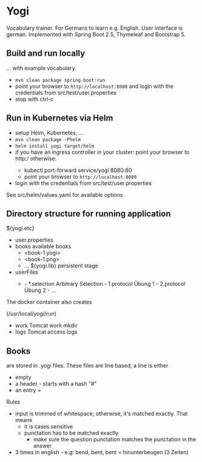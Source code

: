 # Yogi

Vocabulary trainer. For Germans to learn e.g. English. User interface is german.
Implemented with Spring Boot 2.5, Thymeleaf and Bootstrap 5.

## Build and run locally

... with example vocabulary.

* `mvn clean package spring-boot:run`
* point your browser to `http://localhost:8080` and login with the credentials from src/test/user.properties
* stop with ctrl-c

## Run in Kubernetes via Helm

* setup Helm, Kubernetes, ...
* `mvn clean package -Phelm`
* `helm install yogi target/helm`
* if you have an ingress controller in your cluster: point your browser to http:<cluster-ip>/
  otherwise:
  * kubectl port-forward service/yogi 8080:80
  * point your browser to `http://localhost:8080`
* login with the credentials from src/test/user.properties

See src/helm/values.yaml for available options


## Directory structure for running application

${yogi.etc}
  - user.properties
  - books                   available books
     - <book-1.yogi>
     - <book-1.png>
     - ...
${yogi.lib}                 persistent stage
  - <user>                  userFiles
    - <book>
      - *.selection         Arbitrary Selection
      - 1.protocol          Übung 1
      - 2.protocol          Übung 2
      - ...

The docker container also creates

<cwd>       (/usr/local/yogi/run)
  - work    Tomcat work mkdir
  - logs    Tomcat access logs


## Books

are stored in <name>.yogi files. These files are line based, a line is either
* empty
* a header - starts with a hash "#"
* an entry <left>=<right>

Rules
* input is trimmed of whitespace; otherwise, it's matched exactly. That means
  * it is cases sensitive
  * punctation has to be matched exactly
    * make sure the question punctation matches the punctation in the answer
* 3 times in english - e.g:
   bend, bent, bent = hinunterbeugen (3 Zeiten)



